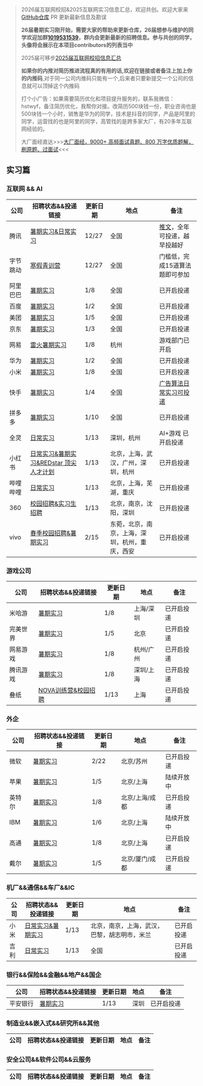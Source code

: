 > 2026届互联网校招&2025互联网实习信息汇总，欢迎共创。欢迎大家来 [GitHub仓库](https://github.com/namewyf/Campus2026) PR 更新最新信息及勘误
>
>**26届暑期实习刚开始，需要大家的帮助来更新仓库，26届想参与维护的同学欢迎加群[1019531539](https://qm.qq.com/q/RlI9zm1Zm0)，群内会更新最新的招聘信息。参与共创的同学，头像将会展示在本项目contributors的列表当中**
>
>2025届可移步[2025届互联网校招信息汇总](https://campus2025.top/)
>
>**如果你的内推对简历推进流程真的有用的话,欢迎在链接或者备注上加上你的内推码**,对于同一公司内推码只能有一个,后来者只要新提交一个公司的信息就可以顶掉这个内推码
>
> 打个小广告：如果需要简历优化和项目提升服务的，联系我微信：hstwyf，备注简历优化，我帮你对接。改简历500块钱一份，职业咨询也是500块钱一个小时，销售是华为的同学，技术是抖音的同学，产品是阿里的同学，运营找的也是阿里的同学，高管找的是跨多家大厂，有20多年互联网经验的。
>
> 大厂面经直达>>>[大厂面经，9000+ 高频面试真题、800 万字优质题解，刷原题、过面试](https://mianshiya.com/?shareCode=4yg9vc)<<<

## 实习篇

### 互联网 && AI

| 公司     | 招聘状态&&投递链接                                           | 更新日期 | 地点 | 备注                                                         |
| -------- | ------------------------------------------------------------ | -------- | ---- | ------------------------------------------------------------ |
| 腾讯     | [暑期实习&日常实习](https://join.qq.com/post.html?query=p_2,b_14129) | 12/27    | 全国 | [推文](https://mp.weixin.qq.com/s/2Jt0LNLHUm7d7nQHoS3icg)，全年可投递，越早投越好 |
| 字节跳动 | [寒假青训营](https://juejin.cn/post/7437020309973155849)     | 12/27    | 全国 | 门槛低，完成15道算法题即可参加                               |
| 阿里巴巴 | [暑期实习](https://talent.alibaba.com/campus/position-list?campusType=internship) | 1/8 | 全国 | 已开启投递 |
| 百度 | [暑期实习](https://talent.baidu.com/jobs/list) | 1/2 | 全国 | 已开启投递 |
| 美团 | [暑期实习](https://zhaopin.meituan.com/web/campus) | 1/5 | 全国 | 已开启投递 |
| 京东 | [暑期实习](https://campus.jd.com/#/jobs) | 1/3 | 全国 | 已开启投递 |
| 网易 | [雷火暑期实习](https://leihuo.163.com/campus/#/intern) | 1/8 | 杭州 | 游戏部门已开启 |
| 华为 | [暑期实习](https://career.huawei.com/reccampportal/portal5/campus-recruitment.html) | 1/2 | 全国 | 已开启投递 |
| 小米 | [暑期实习](https://xiaomi.jobs.f.mioffice.cn/internship/) | 1/8 | 全国 | 已开启投递 |
| 快手 | [暑期实习](https://campus.kuaishou.cn/#/campus/index) | 1/4 | 全国 | [广告算法日常实习可投递](https://mp.weixin.qq.com/s/hpDCHRSEdpdhe6jsxrRlDg) |
| 拼多多 |[暑期实习](https://careers.pddglobalhr.net/campus) | 1/10 | 全国 | 已开启投递 | 
| 全灵 |[日常实习](https://www.zhipin.com/gongsi/job/fb232170d51123f71X192N-8FlA~.html?ka=seo_companys_open_joblist) | 1/13 | 深圳，杭州 | AI+游戏 已开启投递 |
| 小红书 | [日常实习&暑期实习&REDstar 顶尖人才计划](https://job.xiaohongshu.com/campus) | 1/13 | 北京，上海，武汉，广州，深圳，杭州 | 已开启投递 |
| 哔哩哔哩 | [日常实习](https://jobs.bilibili.com/campus/positions?type=0) | 1/13 | 北京，上海，芜湖，重庆 | 已开启投递 |
| 360 | [校园招聘&实习生招聘](https://360campus.zhiye.com/jobs) | 1/13 | 北京，南京，沈阳，深圳 | 已开启投递 |
| vivo | [春季校园招聘&暑期实习](https://hr.vivo.com)| 2/15 | 东菀，北京，南京，上海，深圳，杭州，重庆，西安 | 已开启投递 |

### 游戏公司

| 公司 | 招聘状态&&投递链接 | 更新日期 | 地点 | 备注 |
| ---- | ------------------ | -------- | ---- | ---- |
| 米哈游 | [暑期实习](https://jobs.mihoyo.com/#/campus/position) | 1/8 | 上海/深圳 | 已开启投递 |
| 完美世界 | [暑期实习](https://recruit.games.wanmei.com/campus-recruitment/perfect-world/94767/#/) | 1/5 | 北京 | 已开启投递 |
| 网易游戏 | [暑期实习](https://game.campus.163.com/position) | 1/8 | 杭州/广州 | 已开启投递 |
| 腾讯游戏 | [暑期实习](https://join.qq.com/post.html?query=p_2) | 1/8 | 深圳/上海 | 已开启投递 |
| 叠纸 | [NOVA训练营&校园招聘](https://career.papegames.com/campus/position/list?keywords=&category=&location=&project=&type=&job_hot_flag=&current=1&limit=10&functionCategory=&tag=) | 1/13 | 上海 | 已开启投递 |

### 外企

| 公司 | 招聘状态&&投递链接 | 更新日期 | 地点 | 备注 |
| ---- | ------------------ | -------- | ---- | ---- |
| 微软 | [暑期实习](https://jobs.careers.microsoft.com/global/en/search?lc=China&lc=Hong%20Kong%20SAR&lc=Taiwan&exp=Students%20and%20graduates&et=Internship&l=en_us&pg=1&pgSz=20&o=Relevance&flt=true) | 2/22 | 北京/苏州 | 已开启投递 |
| 苹果 | [暑期实习](https://jobs.apple.com/zh-cn/search?location=china-mainland) | 1/5 | 北京/上海 | 陆续开放中 |
| 英特尔 | [暑期实习](https://chinacampus.jobs.intel.cn/) | 1/8 | 北京/上海/成都 | 已开启投递 |
| IBM | [暑期实习](https://careers.ibm.com/job/search) | 1/6 | 北京/上海 | 陆续开放中 |
| 高通 | [暑期实习](https://www.qualcomm.cn/company/careers) | 1/8 | 北京/上海 | 已开启投递 |
| 戴尔 | [暑期实习](https://jobs.dell.com/search-jobs/China) | 1/5 | 北京/厦门/成都 | 已开启投递 |

### 机厂&&通信&&车厂&&IC

| 公司 | 招聘状态&&投递链接 | 更新日期 | 地点 | 备注 |
| ---- | ------------------ | -------- | ---- | ---- |
| 小米 | [日常实习&暑期实习](https://xiaomi.jobs.f.mioffice.cn/internship/?keywords=&category=&location=&project=7194746444959334509&type=&job_hot_flag=&current=1&limit=10&functionCategory=&tag=&spread=6AA3R7B) | 1/13 | 北京，南京，上海，武汉，巴黎，胡志明市，米兰 | 已开启投递 |
| 吉利 | [日常实习](https://campus.geely.com/campus-recruitment/geely/78436/#/jobs?commitment%5B0%5D=%E5%AE%9E%E4%B9%A0&page=1&anchorName=jobsList) | 1/13 | 全国 | 已开启投递 |


### 银行&&保险&&金融&&地产&&国企

| 公司 | 招聘状态&&投递链接 | 更新日期 | 地点 | 备注 |
| ---- | ------------------ | -------- | ---- | ---- |
| 平安银行 | [暑期实习](https://campus.pingan.com/pab) | 1/13     | 深圳 | 已开启投递 |
### 制造业&&嵌入式&&研究所&&其他

| 公司 | 招聘状态&&投递链接 | 更新日期 | 地点 | 备注 |
| ---- | ------------------ | -------- | ---- | ---- |

### 安全公司&&软件公司&&云服务

| 公司 | 招聘状态&&投递链接 | 更新日期 | 地点 | 备注 |
| ---- | ------------------ | -------- | ---- | ---- |
